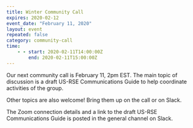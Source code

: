 ```yaml
---
title: Winter Community Call
expires: 2020-02-12
event_date: "February 11, 2020"
layout: event
repeated: false
category: community-call
time:
    - - start: 2020-02-11T14:00:00Z
        end: 2020-02-11T15:00:00Z
---
```


Our next community call is February 11, 2pm EST.  The main topic of discussion is a draft US-RSE Communications Guide to help coordinate activities of the group.  

Other topics are also welcome!  Bring them up on the call or on Slack.

The Zoom connection details and a link to the draft US-RSE Communications Guide is posted in the general channel on Slack.   
